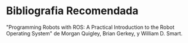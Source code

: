 # Bibliografia Recomendada

"Programming Robots with ROS: A Practical Introduction to the Robot Operating System" de Morgan Quigley, Brian Gerkey, y William D. Smart.
